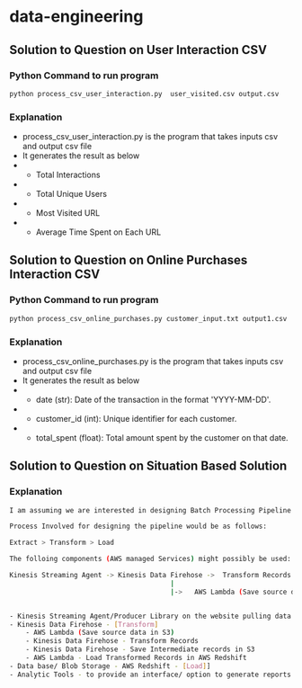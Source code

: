 # data-engineering

## Solution to Question on User Interaction CSV

### Python Command to run program
``` bash
python process_csv_user_interaction.py  user_visited.csv output.csv
```

### Explanation
- process_csv_user_interaction.py is the program that takes inputs csv and output csv file
- It generates the result as below
- - Total Interactions
- - Total Unique Users
- - Most Visited URL
- - Average Time Spent on Each URL

## Solution to Question on Online Purchases Interaction CSV

### Python Command to run program
``` bash
python process_csv_online_purchases.py customer_input.txt output1.csv 
```

### Explanation
- process_csv_online_purchases.py is the program that takes inputs csv and output csv file
- It generates the result as below
- - date (str): Date of the transaction in the format 'YYYY-MM-DD'.
- - customer_id (int): Unique identifier for each customer.
- - total_spent (float): Total amount spent by the customer on that date.

## Solution to Question on Situation Based Solution

### Explanation
``` bash
I am assuming we are interested in designing Batch Processing Pipeline

Process Involved for designing the pipeline would be as follows:

Extract > Transform > Load

The folloing components (AWS managed Services) might possibly be used:

Kinesis Streaming Agent -> Kinesis Data Firehose ->  Transform Records -> Save Intermediate records in S3 -> AWS Lamdba -> AWS Redshift 
                                        |
                                        |->   AWS Lambda (Save source data in S3)


- Kinesis Streaming Agent/Producer Library on the website pulling data from database & pushing to Kinesis Streams/Data Firehose [Extract]
- Kinesis Data Firehose - [Transform]
    - AWS Lambda (Save source data in S3) 
    - Kinesis Data Firehose - Transform Records  
    - Kinesis Data Firehose - Save Intermediate records in S3 
    - AWS Lambda - Load Transformed Records in AWS Redshift 
- Data base/ Blob Storage - AWS Redshift - [Load]]
- Analytic Tools - to provide an interface/ option to generate reports by providing queries to view analytics data and derive insights

```

